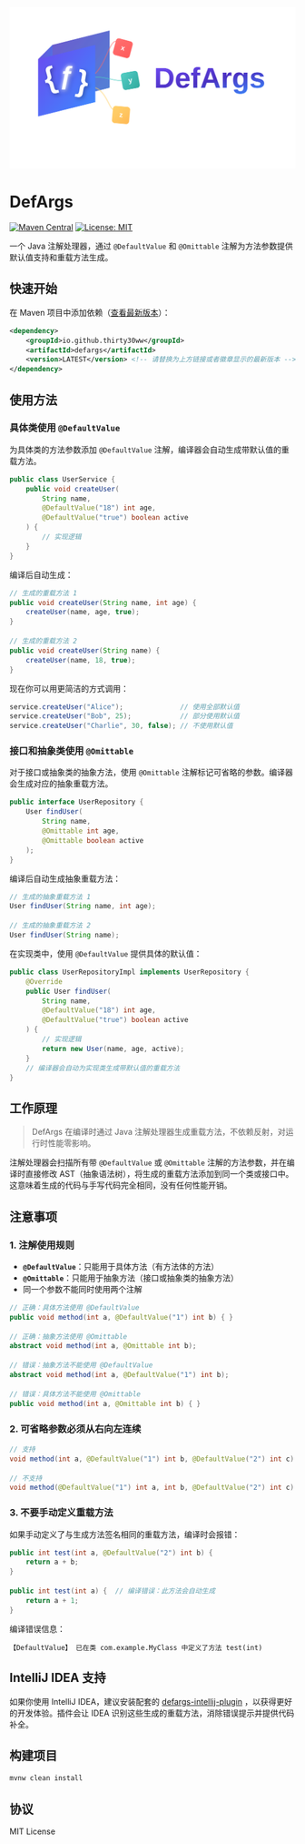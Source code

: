 ![header](src/main/resources/header.svg)
# DefArgs

[![Maven Central](https://img.shields.io/maven-central/v/io.github.thirty30ww/defargs.svg?label=Maven%20Central)](https://central.sonatype.com/artifact/io.github.thirty30ww/defargs)
[![License: MIT](https://img.shields.io/badge/License-MIT-yellow.svg)](https://opensource.org/licenses/MIT)

一个 Java 注解处理器，通过 `@DefaultValue` 和 `@Omittable` 注解为方法参数提供默认值支持和重载方法生成。

## 快速开始

在 Maven 项目中添加依赖（[查看最新版本](https://central.sonatype.com/artifact/io.github.thirty30ww/defargs)）：

```xml
<dependency>
    <groupId>io.github.thirty30ww</groupId>
    <artifactId>defargs</artifactId>
    <version>LATEST</version> <!-- 请替换为上方链接或者徽章显示的最新版本 -->
</dependency>
```

## 使用方法

### 具体类使用 `@DefaultValue`

为具体类的方法参数添加 `@DefaultValue` 注解，编译器会自动生成带默认值的重载方法。

```java
public class UserService {
    public void createUser(
        String name,
        @DefaultValue("18") int age,
        @DefaultValue("true") boolean active
    ) {
        // 实现逻辑
    }
}
```

编译后自动生成：

```java
// 生成的重载方法 1
public void createUser(String name, int age) {
    createUser(name, age, true);
}

// 生成的重载方法 2  
public void createUser(String name) {
    createUser(name, 18, true);
}
```

现在你可以用更简洁的方式调用：

```java
service.createUser("Alice");              // 使用全部默认值
service.createUser("Bob", 25);            // 部分使用默认值
service.createUser("Charlie", 30, false); // 不使用默认值
```

### 接口和抽象类使用 `@Omittable`

对于接口或抽象类的抽象方法，使用 `@Omittable` 注解标记可省略的参数。编译器会生成对应的抽象重载方法。

```java
public interface UserRepository {
    User findUser(
        String name,
        @Omittable int age,
        @Omittable boolean active
    );
}
```

编译后自动生成抽象重载方法：

```java
// 生成的抽象重载方法 1
User findUser(String name, int age);

// 生成的抽象重载方法 2
User findUser(String name);
```

在实现类中，使用 `@DefaultValue` 提供具体的默认值：

```java
public class UserRepositoryImpl implements UserRepository {
    @Override
    public User findUser(
        String name,
        @DefaultValue("18") int age,
        @DefaultValue("true") boolean active
    ) {
        // 实现逻辑
        return new User(name, age, active);
    }
    // 编译器会自动为实现类生成带默认值的重载方法
}
```

## 工作原理

> DefArgs 在编译时通过 Java 注解处理器生成重载方法，不依赖反射，对运行时性能零影响。

注解处理器会扫描所有带 `@DefaultValue` 或 `@Omittable` 注解的方法参数，并在编译时直接修改 AST（抽象语法树），将生成的重载方法添加到同一个类或接口中。这意味着生成的代码与手写代码完全相同，没有任何性能开销。

## 注意事项

### 1. 注解使用规则

- **`@DefaultValue`**：只能用于具体方法（有方法体的方法）
- **`@Omittable`**：只能用于抽象方法（接口或抽象类的抽象方法）
- 同一个参数不能同时使用两个注解

```java
// 正确：具体方法使用 @DefaultValue
public void method(int a, @DefaultValue("1") int b) { }

// 正确：抽象方法使用 @Omittable
abstract void method(int a, @Omittable int b);

// 错误：抽象方法不能使用 @DefaultValue
abstract void method(int a, @DefaultValue("1") int b);

// 错误：具体方法不能使用 @Omittable
public void method(int a, @Omittable int b) { }
```

### 2. 可省略参数必须从右向左连续

```java
// 支持
void method(int a, @DefaultValue("1") int b, @DefaultValue("2") int c)

// 不支持
void method(@DefaultValue("1") int a, int b, @DefaultValue("2") int c)
```

### 3. 不要手动定义重载方法

如果手动定义了与生成方法签名相同的重载方法，编译时会报错：

```java
public int test(int a, @DefaultValue("2") int b) {
    return a + b;
}

public int test(int a) {  // 编译错误：此方法会自动生成
    return a + 1;
}
```

编译错误信息：
```
【DefaultValue】 已在类 com.example.MyClass 中定义了方法 test(int)
```

## IntelliJ IDEA 支持

如果你使用 IntelliJ IDEA，建议安装配套的 [defargs-intellij-plugin](https://github.com/thirty30ww/defargs-intellij-plugin) ，以获得更好的开发体验。插件会让 IDEA 识别这些生成的重载方法，消除错误提示并提供代码补全。

## 构建项目

```bash
mvnw clean install
```

## 协议

MIT License

